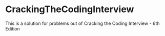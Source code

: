 # CrackingTheCodingInterview
This is a solution for problems out of Cracking the Coding Interview - 6th Edition
